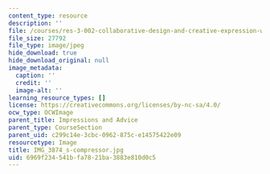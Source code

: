```yaml
---
content_type: resource
description: ''
file: /courses/res-3-002-collaborative-design-and-creative-expression-with-arduino-microcontrollers-january-iap-2017/6969f234541bfa7821ba3883e810d0c5_IMG_3874_s-compressor.jpg
file_size: 27792
file_type: image/jpeg
hide_download: true
hide_download_original: null
image_metadata:
  caption: ''
  credit: ''
  image-alt: ''
learning_resource_types: []
license: https://creativecommons.org/licenses/by-nc-sa/4.0/
ocw_type: OCWImage
parent_title: Impressions and Advice
parent_type: CourseSection
parent_uid: c299c14e-3cbc-0962-875c-e14575422e09
resourcetype: Image
title: IMG_3874_s-compressor.jpg
uid: 6969f234-541b-fa78-21ba-3883e810d0c5
---
```

